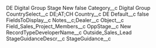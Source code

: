 <?xml version="1.0" encoding="UTF-8"?>
<CustomMetadata xmlns="http://soap.sforce.com/2006/04/metadata" xmlns:xsi="http://www.w3.org/2001/XMLSchema-instance" xmlns:xsd="http://www.w3.org/2001/XMLSchema">
    <label>DE Digital Group Stage New</label>
    <protected>false</protected>
    <values>
        <field>Category__c</field>
        <value xsi:type="xsd:string">Digital Group</value>
    </values>
    <values>
        <field>CountrySelect__c</field>
        <value xsi:type="xsd:string">DE;AT;CH</value>
    </values>
    <values>
        <field>Country__c</field>
        <value xsi:type="xsd:string">DE</value>
    </values>
    <values>
        <field>Default__c</field>
        <value xsi:type="xsd:boolean">false</value>
    </values>
    <values>
        <field>FieldsToDisplay__c</field>
        <value xsi:type="xsd:string">Notes__c;Dealer__c</value>
    </values>
    <values>
        <field>Object__c</field>
        <value xsi:type="xsd:string">Field_Sales_Project_Members__c</value>
    </values>
    <values>
        <field>OppStage__c</field>
        <value xsi:type="xsd:string">New</value>
    </values>
    <values>
        <field>RecordTypeDeveloperName__c</field>
        <value xsi:type="xsd:string">Outside_Sales_Lead</value>
    </values>
    <values>
        <field>StageGuidanceDescr__c</field>
        <value xsi:nil="true"/>
    </values>
    <values>
        <field>StageGuidance__c</field>
        <value xsi:nil="true"/>
    </values>
</CustomMetadata>

